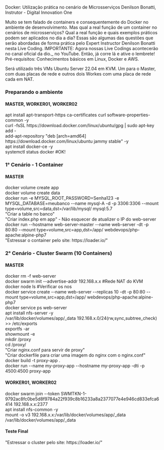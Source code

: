 Docker: Utilização prática no cenário de Microsserviços
Denilson Bonatti, Instrutor - Digital Innovation One

Muito se tem falado de containers e consequentemente do Docker no ambiente de desenvolvimento. Mas qual a real função de um container no cenários de microsserviços? Qual a real função e quais exemplos práticos podem ser aplicados no dia a dia? Essas são algumas das questões que serão abordadas de forma prática pelo Expert Instructor Denilson Bonatti nesta Live Coding. IMPORTANTE: Agora nossas Live Codings acontecerão no canal oficial da dio._ no YouTube. Então, já corre lá e ative o lembrete! Pré-requisitos: Conhecimentos básicos em Linux, Docker e AWS.


<p>Será utilizado três VMs Ubuntu Server 22.04 em KVM. Um para o Master, com duas placas de rede e outros dois Workes com uma placa de rede cada em NAT.</p>

<h3>Preparando o ambiente</h3>

<h4>MASTER, WORKER01, WORKER02</h4>

<p>apt install apt-transport-https ca-certificates curl software-properties-common -y</br>
curl -fsSL https://download.docker.com/linux/ubuntu/gpg | sudo apt-key add -</br>
add-apt-repository "deb [arch=amd64] https://download.docker.com/linux/ubuntu jammy stable" -y</br>
apt install docker-ce -y</br>
systemctl status docker #OK!</br></p>


<h3>1° Cenário - 1 Container</h3>

<h4>MASTER</h4>

<p>docker volume create app</br>
docker volume create data</br>
docker run -e MYSQL_ROOT_PASSWORD=Senha123 -e MYSQL_DATABASE=meubanco --name mysql-A -d -p 3306:3306 --mount type=volume,src=data,dst=/var/lib/mysql/ mysql:5.7</br>
"Criar a table no banco"</br>
"Criar index.php em app" - Não esquecer de atualizer o IP do web-server</br>
docker run --hostname web-server-master --name web-server -dt -p 80:80 --mount type=volume,src=app,dst=/app/ webdevops/php-apache:alpine-php7</br>
"Estressar o container pelo site: https://loader.io/"</br></p>


<h3>2° Cenário - Cluster Swarm (10 Containers)</h3>

<h4>MASTER</h4>

<p>docker rm -f web-server</br>
docker swarm init --advertise-addr 192.168.x.x #Rede NAT do KVM</br>
docker node ls #Verificar os nos</br>
docker service create --name web-server --replicas 10 -dt -p 80:80 --mount type=volume,src=app,dst=/app/ webdevops/php-apache:alpine-php7</br>
docker service ps web-server</br>
apt install nfs-server -y</br>
/var/lib/docker/volumes/app/_data 192.168.x.0/24(rw,sync,subtree_check) >> /etc/exports</br>
exportfs -ar</br>
showmount -e</br>
mkdir /proxy</br>
cd /proxy/</br>
"Criar nginx.conf para servir de proxy"</br>
"Criar dockerfile para criar uma imagem do nginx com o nginx.conf"</br>
docker build -t proxy-app .</br>
docker run --name my-proxy-app --hostname my-proxy-app -dti -p 4500:4500 proxy-app</br></p>

<h4>WORKER01, WORKER02</h4>

<p>docker swarm join --token SWMTKN-1-9792ac8fc0be5d8f9784a22f939c8b16233a8a2377077e4e946cd833efca6414 192.168.x.x:2377</br>
apt install nfs-common -y</br>
mount -o v3 192.168.x.x:/var/lib/docker/volumes/app/_data /var/lib/docker/volumes/app/_data</br></p>

<h4>Teste Final</h4>
<p>"Estressar o cluster pelo site: https://loader.io/"</p>
